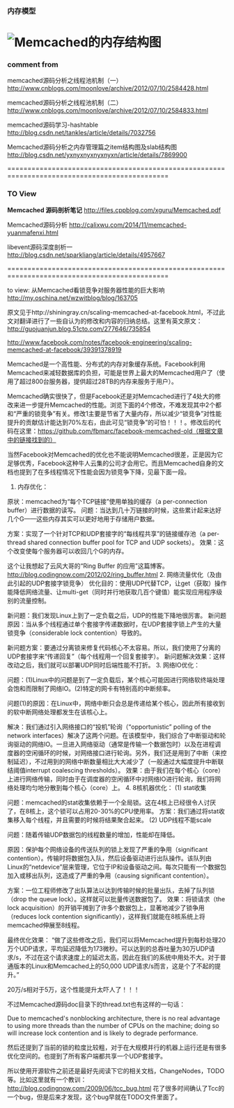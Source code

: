 

### 内存模型
![Memcached的内存结构图](http://dl.iteye.com/upload/attachment/0063/7784/3d879c0f-7cff-382c-846d-cb221a866226.png "Memcached的内存结构图")
==============================================================================================

### comment from


memcached源码分析之线程池机制（一） http://www.cnblogs.com/moonlove/archive/2012/07/10/2584428.html

memcached源码分析之线程池机制（二） http://www.cnblogs.com/moonlove/archive/2012/07/10/2584833.html

memcached源码学习-hashtable  http://blog.csdn.net/tankles/article/details/7032756

Memcached源码分析之内存管理篇之item结构图及slab结构图  http://blog.csdn.net/yxnyxnyxnyxnyxn/article/details/7869900

==============================================================================================

### TO View

**Memcached 源码剖析笔记**  http://files.cppblog.com/xguru/Memcached.pdf

Memcached源码分析  http://calixwu.com/2014/11/memcached-yuanmafenxi.html

libevent源码深度剖析一  http://blog.csdn.net/sparkliang/article/details/4957667

==============================================================================================

to view:
从Memcached看锁竞争对服务器性能的巨大影响 http://my.oschina.net/wzwitblog/blog/163705

 原文见于http://shiningray.cn/scaling-memcached-at-facebook.html，不过此文对翻译进行了一些自认为的修改和内容的归纳总结。这里有英文原文：http://guojuanjun.blog.51cto.com/277646/735854

http://www.facebook.com/notes/facebook-engineering/scaling-memcached-at-facebook/39391378919 

Memcached是一个高性能、分布式的内存对象缓存系统。Facebook利用Memcached来减轻数据库的负担，可能是世界上最大的Memcached用户了（使用了超过800台服务器，提供超过28TB的内存来服务于用户）。

Memcached确实很快了，但是Facebook还是对Memcached进行了4处大的修改来进一步提升Memcached的性能。浏览下面的4个修改，不难发现其中2个都和“严重的锁竞争”有关。修改1主要是节省了大量内存，所以减少“锁竞争”对性能提升的贡献估计能达到70%左右，由此可见“锁竞争”的可怕！！！。修改后的代码在这里：https://github.com/fbmarc/facebook-memcached-old（根据文章中的链接找到的）

当然Facebook对Memcached的优化也不能说明Memcached很差，正是因为它足够优秀，Facebook这种牛人云集的公司才会用它。而且Memcached自身的文档也提到了在多线程情况下性能会因为锁竞争下降，见最下面一段。
1. 内存优化：

原状：memcached为“每个TCP链接”使用单独的缓存（a per-connection buffer）进行数据的读写。
问题：当达到几十万链接的时候，这些累计起来达好几个G——这些内存其实可以更好地用于存储用户数据。

方案：实现了一个针对TCP和UDP套接字的“每线程共享”的链接缓存池（a per-thread shared connection buffer pool for TCP and UDP sockets）。
效果：这个改变使每个服务器可以收回几个G的内存。

这个让我想起了云风大哥的“Ring Buffer 的应用”这篇博客。http://blog.codingnow.com/2012/02/ring_buffer.html
2. 网络流量优化（及由此引起的UDP套接字锁竞争）
优化目的：使用UDP代替TCP，让get（获取）操作能降低网络流量、让multi-get（同时并行地获取几百个键值）能实现应用程序级别的流量控制。

新问题：我们发现Linux上到了一定负载之后，UDP的性能下降地很厉害。
新问题原因：当从多个线程通过单个套接字传递数据时，在UDP套接字锁上产生的大量锁竞争（considerable lock contention）导致的。

新问题方案：要通过分离锁来修复代码核心不太容易。所以，我们使用了分离的UDP套接字来“传递回复”（每个线程用一个回复套接字）。
新问题解决效果：这样改动之后，我们就可以部署UDP同时后端性能不打折。
3. 网络IO优化：

问题：(1)Linux中的问题是到了一定负载后，某个核心可能因进行网络软终端处理会饱和而限制了网络IO。(2)特定的网卡有特别高的中断频率。

问题(1)的原因：在Linux中，网络中断只会总是传递给某个核心，因此所有接收到的软中断网络处理都发生在该核心上。

解决：我们通过引入网络接口的“投机”轮询（“opportunistic” polling of the network interfaces）解决了这两个问题。在该模型中，我们综合了中断驱动和轮询驱动的网络IO。一旦进入网络驱动（通常是传输一个数据包时）以及在进程调度器的空闲循环的时候，对网络接口进行轮询。另外，我们还是用到了中断（来控制延迟），不过用到的网络中断数量相比大大减少了（一般通过大幅度提升中断联结阈值interrupt coalescing thresholds）。
效果：由于我们在每个核心（core）上进行网络传输，同时由于在调度器的空闲循环中对网络IO进行轮询，我们将网络处理均匀地分散到每个核心（core）上。
4. 8核机器优化：
(1) stat收集

问题：memcached的stat收集依赖于一个全局锁。这在4核上已经很令人讨厌了，在8核上，这个锁可以占用20-30%的CPU使用率。
方案：我们通过将stat收集移入每个线程，并且需要的时候将结果聚合起来。
(2) UDP线程不能scale

问题：随着传输UDP数据包的线程数量的增加，性能却在降低。

原因：保护每个网络设备的传送队列的锁上发现了严重的争用（significant contention）。传输时将数据包入队，然后设备驱动进行出队操作。该队列由Linux的“netdevice”层来管理，它位于IP和设备驱动之间。每次只能有一个数据包加入或移出队列，这造成了严重的争用（causing significant contention）。

方案：一位工程师修改了出队算法以达到传输时候的批量出队，去掉了队列锁（drop the queue lock）。这样就可以批量传送数据包了。
效果：将锁请求（the lock acquisition）的开销平摊到了许多个数据包上，显著地减少了锁争用（reduces lock contention significantly），这样我们就能在8核系统上将memcached伸展至8线程。

最终优化效果：
“做了这些修改之后，我们可以将Memcached提升到每秒处理20万个UDP请求，平均延迟降低为173微秒。可以达到的总吞吐量为30万UDP请求/s，不过在这个请求速度上的延迟太高，因此在我们的系统中用处不大。对于普通版本的Linux和Memcached上的50,000 UDP请求/s而言，这是个了不起的提升。”

20万/s相对于5万，这个性能提升太吓人了！！！

不过Memcached源码doc目录下的thread.txt也有这样的一句话：

Due to memcached's nonblocking architecture, there is no real advantage to using more threads than the number of CPUs on the machine; doing so will increase lock contention and is likely to degrade performance.

然后还提到了当前的锁的粒度比较粗，对于在大规模并行的机器上运行还是有很多优化空间的。也提到了所有客户端都共享一个UDP套接字。

所以使用开源软件之前还是最好先阅读下它的相关文档，ChangeNodes，TODO等。比如这里就有一个教训：http://blog.codingnow.com/2009/06/tcc_bug.html  花了很多时间确认了Tcc的一个bug，但是后来才发现，这个bug早就在TODO文件里面了。 
